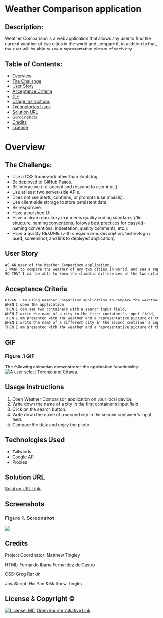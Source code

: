 # Weather Comparison application

  
## Description:

Weather Comparison is a web application that allows any user to find the current weather of two cities in the world and compare it, in addition to that, the user will be able to see a representative picture of each city.

 
## Table of Contents:

- [Overview](#Overview)
- [The Challenge](#The-Challenge)
- [User Story](#User-Story)
- [Acceptance Criteria](#Acceptance-Criteria)
- [GIF](#GIF)
- [Usage Instructions](#Usage-Instructions)
- [Technologies Used](#Technologies-Used)
- [Solution URL](#Solution-URL)
- [Screenshots](#Screenshots)
- [Credits](#Credits)
- [License](#License)


# Overview

## The Challenge:
- Use a CSS framework other than Bootstrap.
- Be deployed to GitHub Pages.
- Be interactive (i.e: accept and respond to user input).
- Use at least two server-side APIs.
- Does not use alerts, confirms, or prompts (use modals).
- Use client-side storage to store persistent data.
- Be responsive.
- Have a polished UI.
- Have a clean repository that meets quality coding standards (file         structure, naming conventions, follows best practices for class/id-naming conventions, indentation, quality comments, etc.).
- Have a quality README (with unique name, description, technologies used, screenshot, and link to deployed application). 


## User Story

```md
AS AN user of the Weather Comparison application, 
I WANT to compare the weather of any two cities in world, and see a representative picture of each city,
SO THAT I can be able to know the climatic differences of the two cities and have a clear idea about the each city.

```

## Acceptance Criteria

```md
GIVEN I am using Weather Comparison application to compare the weatther of two cities,
WHEN I open the application,
THEN I can see two containers with a search input field,
WHEN I write the name of a city in the first container's input field, 
THEN I am presented with the weather and a representative picture of that city,
WHEN I write the name of a different city in the second container's input field,
THEN I am presented with the weather and a representative picture of that city.

```

## GIF
### Figure .1 GIF

The following animation demonstrates the application functionality:
![A user select Toronto and Ottawa.](./assets/Images/WeatherApp.gif.gif)


## Usage Instructions

1. Open Weather Comparison application on your local device.
2. Write down the name of a city in the first container's input field.
3. Click on the search button.
4. Write down the name of a second city in the second container's input field.
5. Compare the data and enjoy the photo.


## Technologies Used

- Tailwinds
- Google API
- Proxies


## Solution URL
[Solution URL Link:](https://azukicoconut.github.io/ProjectBagEnd)


## Screenshots

### Figure 1. Screenshot
![](./assets/Images/Screenshot_ProjectBagEnd.png) 


## Credits

Project Coordinator: 
Matthew Tingley

HTML:
Fernando Ibarra Fernandez de Castro

CSS:
Greg Rankin

JavaScript:
Hui Pan & Matthew Tingley


## License & Copyright ©
  
[![License: MIT](https://img.shields.io/badge/License-MIT-yellow.svg)](https://opensource.org/licenses/MIT) [Open Source Initiative Link](https://opensource.org/licenses/MIT)
